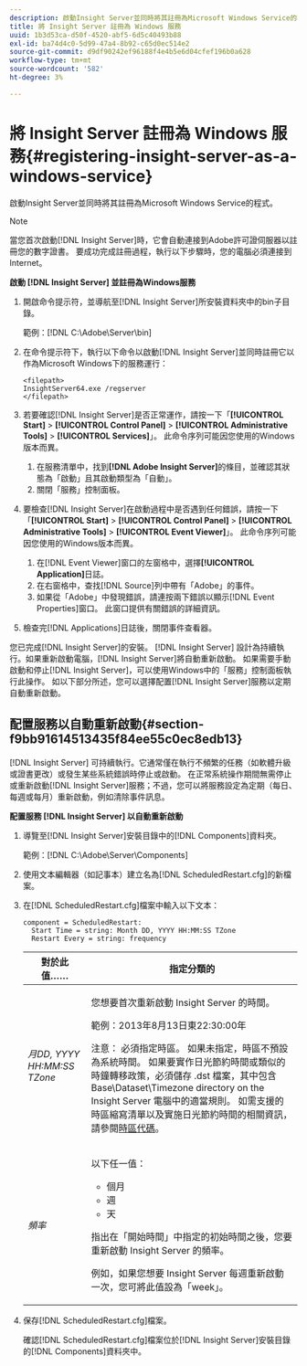 ```yaml
---
description: 啟動Insight Server並同時將其註冊為Microsoft Windows Service的程式。
title: 將 Insight Server 註冊為 Windows 服務
uuid: 1b3d53ca-d50f-4520-abf5-6d5c40493b88
exl-id: ba74d4c0-5d99-47a4-8b92-c65d0ec514e2
source-git-commit: d9df90242ef96188f4e4b5e6d04cfef196b0a628
workflow-type: tm+mt
source-wordcount: '582'
ht-degree: 3%

---
```


# 將 Insight Server 註冊為 Windows 服務{#registering-insight-server-as-a-windows-service}

啟動Insight Server並同時將其註冊為Microsoft Windows Service的程式。

>[!NOTE]
>
>當您首次啟動[!DNL Insight Server]時，它會自動連接到Adobe許可證伺服器以註冊您的數字證書。 要成功完成註冊過程，執行以下步驟時，您的電腦必須連接到Internet。

**啟動 [!DNL Insight Server] 並註冊為Windows服務**

1. 開啟命令提示符，並導航至[!DNL Insight Server]所安裝資料夾中的bin子目錄。

   範例：[!DNL C:\Adobe\Server\bin]

1. 在命令提示符下，執行以下命令以啟動[!DNL Insight Server]並同時註冊它以作為Microsoft Windows下的服務運行：

   ```
   <filepath>
   InsightServer64.exe /regserver 
   </filepath>
   ```

1. 若要確認[!DNL Insight Server]是否正常運作，請按一下「**[!UICONTROL Start]** > **[!UICONTROL Control Panel]** > **[!UICONTROL Administrative Tools]** > **[!UICONTROL Services]**」。 此命令序列可能因您使用的Windows版本而異。

   1. 在服務清單中，找到&#x200B;**[!DNL Adobe Insight Server]**&#x200B;的條目，並確認其狀態為「啟動」且其啟動類型為「自動」。
   1. 關閉「服務」控制面板。

1. 要檢查[!DNL Insight Server]在啟動過程中是否遇到任何錯誤，請按一下「**[!UICONTROL Start]** > **[!UICONTROL Control Panel]** > **[!UICONTROL Administrative Tools]** > **[!UICONTROL Event Viewer]**」。 此命令序列可能因您使用的Windows版本而異。

   1. 在[!DNL Event Viewer]窗口的左窗格中，選擇&#x200B;**[!UICONTROL Application]**&#x200B;日誌。
   1. 在右窗格中，查找[!DNL Source]列中帶有「Adobe」的事件。
   1. 如果從「Adobe」中發現錯誤，請連按兩下錯誤以顯示[!DNL Event Properties]窗口。 此窗口提供有關錯誤的詳細資訊。

1. 檢查完[!DNL Applications]日誌後，關閉事件查看器。

您已完成[!DNL Insight Server]的安裝。 [!DNL Insight Server] 設計為持續執行。如果重新啟動電腦，[!DNL Insight Server]將自動重新啟動。 如果需要手動啟動和停止[!DNL Insight Server]，可以使用Windows中的「服務」控制面板執行此操作。 如以下部分所述，您可以選擇配置[!DNL Insight Server]服務以定期自動重新啟動。

## 配置服務以自動重新啟動{#section-f9bb91614513435f84ee55c0ec8edb13}

[!DNL Insight Server] 可持續執行。它通常僅在執行不頻繁的任務（如軟體升級或證書更改）或發生某些系統錯誤時停止或啟動。 在正常系統操作期間無需停止或重新啟動[!DNL Insight Server]服務；不過，您可以將服務設定為定期（每日、每週或每月）重新啟動，例如清除事件訊息。

**配置服務 [!DNL Insight Server] 以自動重新啟動**

1. 導覽至[!DNL Insight Server]安裝目錄中的[!DNL Components]資料夾。

   範例：[!DNL C:\Adobe\Server\Components]

1. 使用文本編輯器（如記事本）建立名為[!DNL ScheduledRestart.cfg]的新檔案。
1. 在[!DNL ScheduledRestart.cfg]檔案中輸入以下文本：

   ```
   component = ScheduledRestart:  
     Start Time = string: Month DD, YYYY HH:MM:SS TZone 
     Restart Every = string: frequency
   ```

   <table id="table_AC05861E141E4928BE844C8611DEC43D"> 
    <thead> 
      <tr> 
      <th colname="col1" class="entry"> 對於此值…… </th> 
      <th colname="col2" class="entry"> 指定分類的 </th> 
      </tr> 
    </thead>
    <tbody> 
      <tr> 
      <td colname="col1"> <i>月DD, YYYY HH:MM:SS TZone</i> </td> 
      <td colname="col2"> <p>您想要首次重新啟動<span class="keyword"> Insight Server </span>的時間。 </p> <p>範例：2013年8月13日東22:30:00年 </p> <p> <p>注意： 必須指定時區。 如果未指定，時區不預設為系統時間。 如果要實作日光節約時間或類似的時鐘轉移政策，必須儲存<span class="filepath"> .dst </span>檔案，其中包含Base\Dataset\Timezone directory on the <span class="keyword"> Insight Server </span>電腦中的適當規則。 如需支援的時區縮寫清單以及實施日光節約時間的相關資訊，請參閱<a href="../../../../home/c-inst-svr/c-time-zn-cds.md#concept-eed5ba32d5d347cf94b76db83b29f211">時區代碼</a>。 </p> </p> </td> 
      </tr> 
      <tr> 
      <td colname="col1"> <i>頻率</i> </td> 
      <td colname="col2"> <p>以下任一值： 
       <ul id="ul_C29A40CD8FBB4333B5FA1D9E7DAD35EC"> 
       <li id="li_9FE07DD30C524CBB81C8F7968E7C733E">個月 </li> 
       <li id="li_E5E1B97ED8FB43C0BDA496C620D24A4C">週 </li> 
       <li id="li_E6043B382FAE4B5D85CAADDFA60E4902">天 </li> 
       </ul> </p> <p>指出在「開始時間」中指定的初始時間之後，您要重新啟動<span class="keyword"> Insight Server </span>的頻率。 </p> <p>例如，如果您想要<span class="keyword"> Insight Server </span>每週重新啟動一次，您可將此值設為「week」。 </p> </td> 
      </tr> 
    </tbody> 
   </table>

1. 保存[!DNL ScheduledRestart.cfg]檔案。

   確認[!DNL ScheduledRestart.cfg]檔案位於[!DNL Insight Server]安裝目錄的[!DNL Components]資料夾中。
